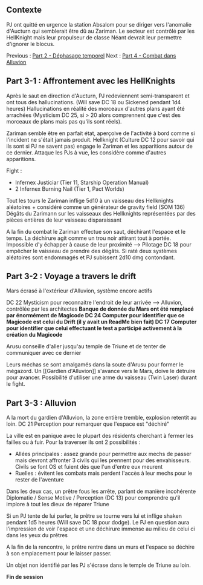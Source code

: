 ## Contexte

PJ ont quitté en urgence la station Absalom pour se diriger vers l'anomalie d'Aucturn qui semblerait être dû au Zariman. Le secteur est contrôlé par les HellKnight mais leur propulseur de classe Néant devrait leur permettre d'ignorer le blocus.

Previous : [Part 2 - Déphasage temporel](obsidian://open?vault=Campaign%20Notes&file=Le%20probl%C3%A8me%20Zariman%2FPart%202%20-%20D%C3%A9phasage%20temporel)
Next : [Part 4 - Combat dans Alluvion](obsidian://open?vault=Campaign%20Notes&file=Le%20probl%C3%A8me%20Zariman%2FPart%204%20-%20Combat%20dans%20Alluvion)

## Part 3-1 : Affrontement avec les HellKnights

Après le saut en direction d'Aucturn, PJ redeviennent semi-transparent et ont tous des hallucinations. (Will save DC 18 ou Sickened pendant 1d4 heures)
Hallucinations en réalité des morceaux d'autres plans ayant été arrachées (Mysticism DC 25, si > 20 alors comprennent que c'est des morceaux de plans mais pas qu'ils sont réels).

Zariman semble être en parfait état, aperçoive de l'activité à bord comme si l'incident ne s'était jamais produit. 
Hellknight (Culture DC 12 pour savoir qui ils sont si PJ ne savent pas) engage le Zariman et les apparitions autour de ce dernier. Attaque les PJs à vue, les considère comme d'autres apparitions.

Fight : 
- Infernex Justiciar (Tier 11, Starship Operation Manual)
- 2 Infernex Burning Nail (Tier 1, Pact Worlds)

Tout les tours le Zariman inflige 5d10 à un vaisseau des Hellknights aléatoires + considéré comme un générateur de gravity field (SOM 136)
Dégâts du Zarimann sur les vaisseaux des Hellknights représentées par des pièces entières de leur vaisseau disparaissant

A la fin du combat le Zariman effectue son saut, déchirant l'espace et le temps. La déchirure agit comme un trou noir attirant tout à portée. Impossible d'y échapper à cause de leur proximité
--> Pilotage DC 18 pour empêcher le vaisseau de prendre des dégâts. Si raté deux systèmes aléatoires sont endommagés et PJ subissent 2d10 dmg contondant. 

## Part 3-2 : Voyage a travers le drift

Mars écrasé à l'extérieur d'Alluvion, système encore actifs

DC 22 Mysticism pour reconnaitre l'endroit de leur arrivée --> Alluvion, contrôlée par les architectes 
**Banque de donnée du Mars ont été remplacé par énormément de Magicode
DC 24 Computer pour identifier que ce Magicode est celui du Drift (il y avait un ReadMe bien fait)
DC 17 Computer pour identifier que celui effectuant le test a participé activement à la création du Magicode**

Arusu conseille d'aller jusqu'au temple de Triune et de tenter de communiquer avec ce dernier

Leurs méchas se sont amalgamés dans la soute d'Arusu pour former le mégazord.
Un [[Gardien d'Alluvion]] s'avance vers le Mars, doive le détruire pour avancer. Possibilité d'utiliser une arme du vaisseau (Twin Laser) durant le fight.

## Part 3-3 : Alluvion

A la mort du gardien d'Alluvion, la zone entière tremble, explosion retentit au loin.
DC 21 Perception pour remarquer que l'espace est "déchiré"

La ville est en panique avec le plupart des résidents cherchant à fermer les failles ou à fuir. 
Pour la traverser ils ont 2 possibilités : 
- Allées principales : assez grande pour permettre aux mechs de passer mais devront affronter 3 civils qui les prennent pour des envahisseurs. Civils se font OS et fuient dès que l'un d'entre eux meurent
- Ruelles : évitent les combats mais perdent l'accès à leur mechs pour le rester de l'aventure

Dans les deux cas, un prêtre fous les arrête, parlant de manière incohérente
Diplomatie / Sense Motive / Perception (DC 13) pour comprendre qu'il implore à tout les dieux de réparer Triune

Si un PJ tente de lui parler, le prêtre se tourne vers lui et inflige shaken pendant 1d5 heures (Will save DC 18 pour dodge). Le PJ en question aura l'impression de voir l'espace et une déchirure immense au milieu de celui ci dans les yeux du prêtres

A la fin de la rencontre, le prêtre rentre dans un murs et l'espace se déchire à son emplacement pour le laisser passer. 

Un objet non identifié par les PJ s'écrase dans le temple de Triune au loin.

**Fin de session**